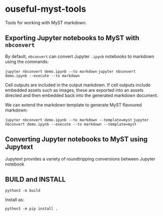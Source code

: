 # ouseful-myst-tools

Tools for working with MyST markdown.

## Exporting Jupyter notebooks to MyST with `nbconvert`

By default, `nbconvert` can convert Jupyter `.ipynb` notebooks to markdown using the commands:

`jupyter nbconvert demo.ipynb --to markdown`
`jupyter nbconvert demo.ipynb --execute --to markdown`

Cell outputs are included in the output markdown. If cell outputs include embedded assets such as images, these are exported into an assets directed and then embedded back into the generated markdown document.

We can extend the markdown template to generate MyST flavoured markdown:

`jupyter nbconvert demo.ipynb --to markdown --template=myst`
`jupyter nbconvert demo.ipynb --execute --to markdown --template=myst`

## Converting Jupyter notebooks to MyST using Jupytext

Jupytext provides a variety of roundtripping conversions between Jupyter notebook

## BUILD and INSTALL

`python3 -m build`

Install as:

`python3 -m pip install .`
